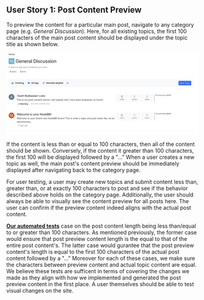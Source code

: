 ## User Story 1: Post Content Preview

To preview the content for a particular main post, navigate to any category page (e.g. *General Discussion*).
Here, for all existing topics, the first 100 characters of the main post content should be displayed under
the topic title as shown below.

![Sample Post Content Preview](UserGuideScreenshots/post_preview_example.jpg)

If the content is less than or equal to 100 characters, then all of the content should be shown.
Conversely, if the content it greater than 100 characters, the first 100 will be displayed followed by a "..."
When a user creates a new topic as well, the main post's content preview should be immediately displayed
after navigating back to the category page. 

For user testing, a user may create new topics and submit content less than, greater than,
or at exactly 100 characters to post and see if the behavior described above holds on the category page.
Additionally, the user should always be able to visually see the content preview for all posts here.
The user can confirm if the preview content indeed aligns with the actual post content. 

[**Our automated tests**]() case on the post content length being less than/equal to or greater than
100 characters. As mentioned previously, the former case would ensure that post preview content length
is the equal to that of the entire post content's. The latter case would gurantee that the post preview
content's length is equal to the first 100 characters of the actual post content followed by a "..."
Moreover for each of these cases, we make sure the characters between preview content 
and actual topic content are equal. 
We believe these tests are sufficent in terms of covering the changes we made as they align with
how we implemented and generated the post preview content in the first place. A user themselves should
be able to test visual changes on the site.  